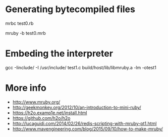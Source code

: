 
# Generating bytecompiled files

mrbc test0.rb

mruby -b test0.mrb

# Embeding the interpreter

gcc -Iinclude/  -I /usr/include/ test1.c build/host/lib/libmruby.a -lm -otest1

# More info

 * http://www.mruby.org/
 * http://geekmonkey.org/2012/10/an-introduction-to-mini-ruby/
 * https://h2o.examp1e.net/install.html
 * https://github.com/h2o/h2o
 * http://lucaguidi.com/2014/02/26/redis-scripting-with-mruby-pt1.html
 * http://www.mavengineering.com/blog/2015/09/10/how-to-make-mruby/